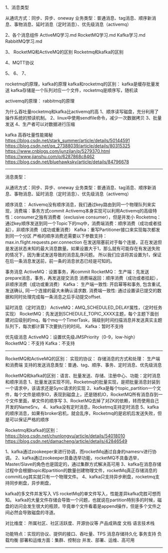 1、消息类型

从通讯方式：同步、异步、oneway
业务类型：普通消息、tag消息、顺序新消息、事物消息、延时消息（定时消息）、优先级消息（activemq）

2、各个消息组件
ActiveMQ学习.md
RocketMQ学习.md
Kafka学习.md
RabbitMQ学习.md

3、
RocketMQ和ActiveMQ的区别
Rocketmq和kafka的区别

4、MQTT协议

5、
6、
7、


rocketmq的原理，kafka的原理
kafka和rocketmq的区别：
kafka是缓存批量发送
kafka存储是一个队列对应一个文件，rocketmq是顺序写，随机读

activemq的原理：
rabbitmq的原理

为什么吞吐量rocketmq和kafka比activemq的高
1、顺序读写磁盘，充分利用了操作系统的预读机制。
2、linux中使用sendfile命令，减少一次数据拷贝
3、批量发送
4、生产者可以对数据进行压缩

kafka 高吞吐量性能揭秘
https://blog.csdn.net/stark_summer/article/details/50144591
https://blog.csdn.net/qq_27388039/article/details/80315325
https://www.cnblogs.com/junzilan/p/5279370.html
https://www.jianshu.com/p/6287868c8462
https://blog.csdn.net/bluehawksky/article/details/84796678



---------------------------------------------------------------------------------------------------------------------
消息类型：

从通讯方式：同步、异步、oneway
业务类型：普通消息、tag消息、顺序新消息、事物消息、延时消息（定时消息）、优先级消息（activemq）



顺序消息：
Activemq没有顺序消息，我们通过key路由到同一个物理队列来实现，消费端：事务方式commit
        Activemq本身实现可以利用Activemq的高级特性：consumer之独有消费者（exclusive consumer），但是并发小
Rocketmq：通过key顺序发送到同一个Topic下的mq中，消费端消费：顺序消费（成功或者挂起），非顺序消费（成功或重消费）
Kafka：重写Partitioner接口来实现每次都发到同一个分区
严格的顺序消费还需要以下参数支持：max.in.flight.requests.per.connection
在发送阻塞前对于每个连接，正在发送但是发送状态未知的最大消息数量。如果设置大于1，那么就有可能存在有发送失败的情况下，因为重试发送导致的消息乱序问题。
所以我们应该将其设置为1，保证在后一条消息发送前，前一条的消息状态已经是可知的。


事务消息
ActiveMQ：设置事务，再commit
RocketMQ：
生产端：先发送prepare消息，事务，再发送提交消息
消费端返回：顺序消费（成功或者挂起），非顺序消费（成功或重消费）
Kafka：
生产端一致性: 开启幂等和事务, 包含重试, 发送确认, 同一个连接的最大未确认请求数.
消费端一致性: 通过设置读已提交的数据和同时处理完成每一条消息之后手动提交offset.



延时消息（定时消息）
ActiveMQ：AMQ_SCHEDULED_DELAY属性，（定时任务实现）
RocketMQ：先发送到SCHEDULE_TOPIC_XXXX主题，每个主题下面创建对应级别的mq，每个mq一个TimerTask，隔级别时间扫描消息并发送真实主题队列下，每次都计算下次要执行的时间。
Kafka：暂时不支持


优先级消息
ActiveMQ：设置优先级JMSPriority（0-9，low-high）
RocketMQ：不支持
Kafka：不支持

---------------------------------------------------------------------------------------------------------------------
RocketMQ和ActiveMQ的区别：
实现的协议：
存储消息的方式和处理：
生产端和消费端
支持的发送消息类型：普通、tag、顺序、事务、定时消息、优先级消息



RocketMQ和kafka的区别：语言、批量发送、存储、注册中心、功能：定时消息和顺序消息
1、批量发送实现不同，Rocketmq的批量实现，是把批量消息封装到一个请求中，该请求还是Sync请求的实现
2、kafka是每个topic_partition一个文件，每个文件是顺序IO，表现到磁盘上，还是随机IO，RocketMQ所有消息存到一个文件里面，单文件的顺序写
3、RocketMQ去掉了对ZK的依赖，转而使用自己开发的NameSrv。
4、kafka没有定时消息，Rocketmq支持定时消息
5、kafka的顺序消息，如果有broker宕机，就会乱序，Rocketmq的是宕机后发送失败，但是可以保证严格的顺序



Rocketmq和kafka的区别：
https://blog.csdn.net/chunlongyu/article/details/54018010
https://blog.csdn.net/damacheng/article/details/42846549


1、kafka通过zookeeper来进行协调，而rocketMq通过自身的namesrv进行协调。
2、kafka通过zookeeper具备选举功能，rocketMQ不具备选举，Master/Slave的角色也是固定的，通过集群方式解决高可用
3、kafka在消息存储过程中会根据topic和partition的数量创建物理文件，rocketMq真正存储消息的commitLog其实就只有一个物理文件。
4、kafka只支持异步刷盘，rocketmq支持同步刷盘，异步刷盘，

kafka的多文件并发写入 VS rocketMq的单文件写入，性能差异kafka完胜可想而知。
kafka的大量文件存储会导致一个问题，也就说在partition特别多的时候，磁盘的访问会发生很大的瓶颈，毕竟单个文件看着是append操作，但是多个文件之间必然会导致磁盘的寻道。





对比维度：
所属社区、社区活跃度、开源协议等
产品成熟度
文档
语言技术栈

功能特点：实现的协议、提供的接口、吞吐量、TPS
消息存储持久化
事务支持
负载均衡
部署和运维方面：集群、控制台
并发、部署、运维、高可用







---------------------------------------------------------------------------------------------------------------------





